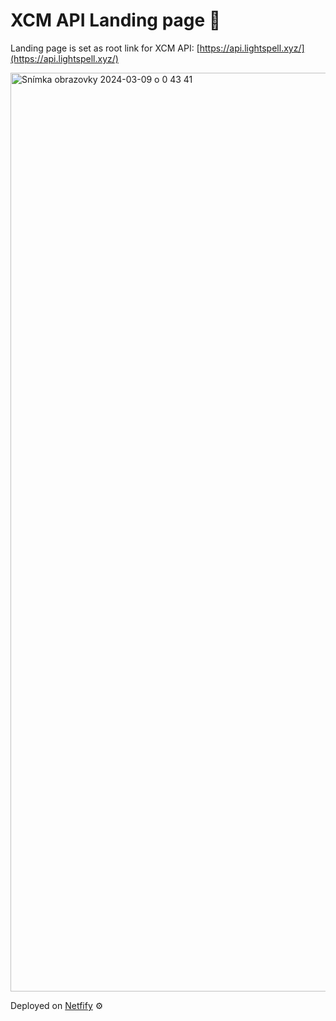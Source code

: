 # XCM API Landing page 🛬

Landing page is set as root link for XCM API: [https://api.lightspell.xyz/](https://api.lightspell.xyz/)

<img width="1470" alt="Snímka obrazovky 2024-03-09 o 0 43 41" src="https://github.com/paraspell/xcm-tools/assets/55763425/cc260457-4772-4bb2-a1f6-3938d30aeadc">

Deployed on [Netfify](https://www.netlify.com/) ⚙️